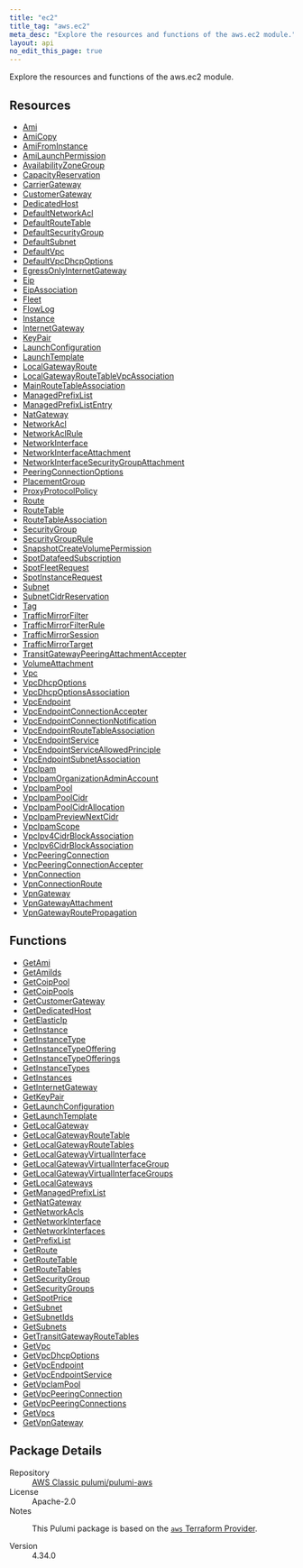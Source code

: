 ```yaml
---
title: "ec2"
title_tag: "aws.ec2"
meta_desc: "Explore the resources and functions of the aws.ec2 module."
layout: api
no_edit_this_page: true
---
```


<!-- WARNING: this file was generated by Pulumi Docs Generator. -->
<!-- Do not edit by hand unless you're certain you know what you are doing! -->

Explore the resources and functions of the aws.ec2 module.

<h2 id="resources">Resources</h2>
<ul class="api">
    <li><a href="ami/" title="Ami"><span class="api-symbol api-symbol--resource"></span>Ami</a></li>
    <li><a href="amicopy/" title="AmiCopy"><span class="api-symbol api-symbol--resource"></span>AmiCopy</a></li>
    <li><a href="amifrominstance/" title="AmiFromInstance"><span class="api-symbol api-symbol--resource"></span>AmiFromInstance</a></li>
    <li><a href="amilaunchpermission/" title="AmiLaunchPermission"><span class="api-symbol api-symbol--resource"></span>AmiLaunchPermission</a></li>
    <li><a href="availabilityzonegroup/" title="AvailabilityZoneGroup"><span class="api-symbol api-symbol--resource"></span>AvailabilityZoneGroup</a></li>
    <li><a href="capacityreservation/" title="CapacityReservation"><span class="api-symbol api-symbol--resource"></span>CapacityReservation</a></li>
    <li><a href="carriergateway/" title="CarrierGateway"><span class="api-symbol api-symbol--resource"></span>CarrierGateway</a></li>
    <li><a href="customergateway/" title="CustomerGateway"><span class="api-symbol api-symbol--resource"></span>CustomerGateway</a></li>
    <li><a href="dedicatedhost/" title="DedicatedHost"><span class="api-symbol api-symbol--resource"></span>DedicatedHost</a></li>
    <li><a href="defaultnetworkacl/" title="DefaultNetworkAcl"><span class="api-symbol api-symbol--resource"></span>DefaultNetworkAcl</a></li>
    <li><a href="defaultroutetable/" title="DefaultRouteTable"><span class="api-symbol api-symbol--resource"></span>DefaultRouteTable</a></li>
    <li><a href="defaultsecuritygroup/" title="DefaultSecurityGroup"><span class="api-symbol api-symbol--resource"></span>DefaultSecurityGroup</a></li>
    <li><a href="defaultsubnet/" title="DefaultSubnet"><span class="api-symbol api-symbol--resource"></span>DefaultSubnet</a></li>
    <li><a href="defaultvpc/" title="DefaultVpc"><span class="api-symbol api-symbol--resource"></span>DefaultVpc</a></li>
    <li><a href="defaultvpcdhcpoptions/" title="DefaultVpcDhcpOptions"><span class="api-symbol api-symbol--resource"></span>DefaultVpcDhcpOptions</a></li>
    <li><a href="egressonlyinternetgateway/" title="EgressOnlyInternetGateway"><span class="api-symbol api-symbol--resource"></span>EgressOnlyInternetGateway</a></li>
    <li><a href="eip/" title="Eip"><span class="api-symbol api-symbol--resource"></span>Eip</a></li>
    <li><a href="eipassociation/" title="EipAssociation"><span class="api-symbol api-symbol--resource"></span>EipAssociation</a></li>
    <li><a href="fleet/" title="Fleet"><span class="api-symbol api-symbol--resource"></span>Fleet</a></li>
    <li><a href="flowlog/" title="FlowLog"><span class="api-symbol api-symbol--resource"></span>FlowLog</a></li>
    <li><a href="instance/" title="Instance"><span class="api-symbol api-symbol--resource"></span>Instance</a></li>
    <li><a href="internetgateway/" title="InternetGateway"><span class="api-symbol api-symbol--resource"></span>InternetGateway</a></li>
    <li><a href="keypair/" title="KeyPair"><span class="api-symbol api-symbol--resource"></span>KeyPair</a></li>
    <li><a href="launchconfiguration/" title="LaunchConfiguration"><span class="api-symbol api-symbol--resource"></span>LaunchConfiguration</a></li>
    <li><a href="launchtemplate/" title="LaunchTemplate"><span class="api-symbol api-symbol--resource"></span>LaunchTemplate</a></li>
    <li><a href="localgatewayroute/" title="LocalGatewayRoute"><span class="api-symbol api-symbol--resource"></span>LocalGatewayRoute</a></li>
    <li><a href="localgatewayroutetablevpcassociation/" title="LocalGatewayRouteTableVpcAssociation"><span class="api-symbol api-symbol--resource"></span>LocalGatewayRouteTableVpcAssociation</a></li>
    <li><a href="mainroutetableassociation/" title="MainRouteTableAssociation"><span class="api-symbol api-symbol--resource"></span>MainRouteTableAssociation</a></li>
    <li><a href="managedprefixlist/" title="ManagedPrefixList"><span class="api-symbol api-symbol--resource"></span>ManagedPrefixList</a></li>
    <li><a href="managedprefixlistentry/" title="ManagedPrefixListEntry"><span class="api-symbol api-symbol--resource"></span>ManagedPrefixListEntry</a></li>
    <li><a href="natgateway/" title="NatGateway"><span class="api-symbol api-symbol--resource"></span>NatGateway</a></li>
    <li><a href="networkacl/" title="NetworkAcl"><span class="api-symbol api-symbol--resource"></span>NetworkAcl</a></li>
    <li><a href="networkaclrule/" title="NetworkAclRule"><span class="api-symbol api-symbol--resource"></span>NetworkAclRule</a></li>
    <li><a href="networkinterface/" title="NetworkInterface"><span class="api-symbol api-symbol--resource"></span>NetworkInterface</a></li>
    <li><a href="networkinterfaceattachment/" title="NetworkInterfaceAttachment"><span class="api-symbol api-symbol--resource"></span>NetworkInterfaceAttachment</a></li>
    <li><a href="networkinterfacesecuritygroupattachment/" title="NetworkInterfaceSecurityGroupAttachment"><span class="api-symbol api-symbol--resource"></span>NetworkInterfaceSecurityGroupAttachment</a></li>
    <li><a href="peeringconnectionoptions/" title="PeeringConnectionOptions"><span class="api-symbol api-symbol--resource"></span>PeeringConnectionOptions</a></li>
    <li><a href="placementgroup/" title="PlacementGroup"><span class="api-symbol api-symbol--resource"></span>PlacementGroup</a></li>
    <li><a href="proxyprotocolpolicy/" title="ProxyProtocolPolicy"><span class="api-symbol api-symbol--resource"></span>ProxyProtocolPolicy</a></li>
    <li><a href="route/" title="Route"><span class="api-symbol api-symbol--resource"></span>Route</a></li>
    <li><a href="routetable/" title="RouteTable"><span class="api-symbol api-symbol--resource"></span>RouteTable</a></li>
    <li><a href="routetableassociation/" title="RouteTableAssociation"><span class="api-symbol api-symbol--resource"></span>RouteTableAssociation</a></li>
    <li><a href="securitygroup/" title="SecurityGroup"><span class="api-symbol api-symbol--resource"></span>SecurityGroup</a></li>
    <li><a href="securitygrouprule/" title="SecurityGroupRule"><span class="api-symbol api-symbol--resource"></span>SecurityGroupRule</a></li>
    <li><a href="snapshotcreatevolumepermission/" title="SnapshotCreateVolumePermission"><span class="api-symbol api-symbol--resource"></span>SnapshotCreateVolumePermission</a></li>
    <li><a href="spotdatafeedsubscription/" title="SpotDatafeedSubscription"><span class="api-symbol api-symbol--resource"></span>SpotDatafeedSubscription</a></li>
    <li><a href="spotfleetrequest/" title="SpotFleetRequest"><span class="api-symbol api-symbol--resource"></span>SpotFleetRequest</a></li>
    <li><a href="spotinstancerequest/" title="SpotInstanceRequest"><span class="api-symbol api-symbol--resource"></span>SpotInstanceRequest</a></li>
    <li><a href="subnet/" title="Subnet"><span class="api-symbol api-symbol--resource"></span>Subnet</a></li>
    <li><a href="subnetcidrreservation/" title="SubnetCidrReservation"><span class="api-symbol api-symbol--resource"></span>SubnetCidrReservation</a></li>
    <li><a href="tag/" title="Tag"><span class="api-symbol api-symbol--resource"></span>Tag</a></li>
    <li><a href="trafficmirrorfilter/" title="TrafficMirrorFilter"><span class="api-symbol api-symbol--resource"></span>TrafficMirrorFilter</a></li>
    <li><a href="trafficmirrorfilterrule/" title="TrafficMirrorFilterRule"><span class="api-symbol api-symbol--resource"></span>TrafficMirrorFilterRule</a></li>
    <li><a href="trafficmirrorsession/" title="TrafficMirrorSession"><span class="api-symbol api-symbol--resource"></span>TrafficMirrorSession</a></li>
    <li><a href="trafficmirrortarget/" title="TrafficMirrorTarget"><span class="api-symbol api-symbol--resource"></span>TrafficMirrorTarget</a></li>
    <li><a href="transitgatewaypeeringattachmentaccepter/" title="TransitGatewayPeeringAttachmentAccepter"><span class="api-symbol api-symbol--resource"></span>TransitGatewayPeeringAttachmentAccepter</a></li>
    <li><a href="volumeattachment/" title="VolumeAttachment"><span class="api-symbol api-symbol--resource"></span>VolumeAttachment</a></li>
    <li><a href="vpc/" title="Vpc"><span class="api-symbol api-symbol--resource"></span>Vpc</a></li>
    <li><a href="vpcdhcpoptions/" title="VpcDhcpOptions"><span class="api-symbol api-symbol--resource"></span>VpcDhcpOptions</a></li>
    <li><a href="vpcdhcpoptionsassociation/" title="VpcDhcpOptionsAssociation"><span class="api-symbol api-symbol--resource"></span>VpcDhcpOptionsAssociation</a></li>
    <li><a href="vpcendpoint/" title="VpcEndpoint"><span class="api-symbol api-symbol--resource"></span>VpcEndpoint</a></li>
    <li><a href="vpcendpointconnectionaccepter/" title="VpcEndpointConnectionAccepter"><span class="api-symbol api-symbol--resource"></span>VpcEndpointConnectionAccepter</a></li>
    <li><a href="vpcendpointconnectionnotification/" title="VpcEndpointConnectionNotification"><span class="api-symbol api-symbol--resource"></span>VpcEndpointConnectionNotification</a></li>
    <li><a href="vpcendpointroutetableassociation/" title="VpcEndpointRouteTableAssociation"><span class="api-symbol api-symbol--resource"></span>VpcEndpointRouteTableAssociation</a></li>
    <li><a href="vpcendpointservice/" title="VpcEndpointService"><span class="api-symbol api-symbol--resource"></span>VpcEndpointService</a></li>
    <li><a href="vpcendpointserviceallowedprinciple/" title="VpcEndpointServiceAllowedPrinciple"><span class="api-symbol api-symbol--resource"></span>VpcEndpointServiceAllowedPrinciple</a></li>
    <li><a href="vpcendpointsubnetassociation/" title="VpcEndpointSubnetAssociation"><span class="api-symbol api-symbol--resource"></span>VpcEndpointSubnetAssociation</a></li>
    <li><a href="vpcipam/" title="VpcIpam"><span class="api-symbol api-symbol--resource"></span>VpcIpam</a></li>
    <li><a href="vpcipamorganizationadminaccount/" title="VpcIpamOrganizationAdminAccount"><span class="api-symbol api-symbol--resource"></span>VpcIpamOrganizationAdminAccount</a></li>
    <li><a href="vpcipampool/" title="VpcIpamPool"><span class="api-symbol api-symbol--resource"></span>VpcIpamPool</a></li>
    <li><a href="vpcipampoolcidr/" title="VpcIpamPoolCidr"><span class="api-symbol api-symbol--resource"></span>VpcIpamPoolCidr</a></li>
    <li><a href="vpcipampoolcidrallocation/" title="VpcIpamPoolCidrAllocation"><span class="api-symbol api-symbol--resource"></span>VpcIpamPoolCidrAllocation</a></li>
    <li><a href="vpcipampreviewnextcidr/" title="VpcIpamPreviewNextCidr"><span class="api-symbol api-symbol--resource"></span>VpcIpamPreviewNextCidr</a></li>
    <li><a href="vpcipamscope/" title="VpcIpamScope"><span class="api-symbol api-symbol--resource"></span>VpcIpamScope</a></li>
    <li><a href="vpcipv4cidrblockassociation/" title="VpcIpv4CidrBlockAssociation"><span class="api-symbol api-symbol--resource"></span>VpcIpv4CidrBlockAssociation</a></li>
    <li><a href="vpcipv6cidrblockassociation/" title="VpcIpv6CidrBlockAssociation"><span class="api-symbol api-symbol--resource"></span>VpcIpv6CidrBlockAssociation</a></li>
    <li><a href="vpcpeeringconnection/" title="VpcPeeringConnection"><span class="api-symbol api-symbol--resource"></span>VpcPeeringConnection</a></li>
    <li><a href="vpcpeeringconnectionaccepter/" title="VpcPeeringConnectionAccepter"><span class="api-symbol api-symbol--resource"></span>VpcPeeringConnectionAccepter</a></li>
    <li><a href="vpnconnection/" title="VpnConnection"><span class="api-symbol api-symbol--resource"></span>VpnConnection</a></li>
    <li><a href="vpnconnectionroute/" title="VpnConnectionRoute"><span class="api-symbol api-symbol--resource"></span>VpnConnectionRoute</a></li>
    <li><a href="vpngateway/" title="VpnGateway"><span class="api-symbol api-symbol--resource"></span>VpnGateway</a></li>
    <li><a href="vpngatewayattachment/" title="VpnGatewayAttachment"><span class="api-symbol api-symbol--resource"></span>VpnGatewayAttachment</a></li>
    <li><a href="vpngatewayroutepropagation/" title="VpnGatewayRoutePropagation"><span class="api-symbol api-symbol--resource"></span>VpnGatewayRoutePropagation</a></li>
</ul>

<h2 id="functions">Functions</h2>
<ul class="api">
    <li><a href="getami/" title="GetAmi"><span class="api-symbol api-symbol--function"></span>GetAmi</a></li>
    <li><a href="getamiids/" title="GetAmiIds"><span class="api-symbol api-symbol--function"></span>GetAmiIds</a></li>
    <li><a href="getcoippool/" title="GetCoipPool"><span class="api-symbol api-symbol--function"></span>GetCoipPool</a></li>
    <li><a href="getcoippools/" title="GetCoipPools"><span class="api-symbol api-symbol--function"></span>GetCoipPools</a></li>
    <li><a href="getcustomergateway/" title="GetCustomerGateway"><span class="api-symbol api-symbol--function"></span>GetCustomerGateway</a></li>
    <li><a href="getdedicatedhost/" title="GetDedicatedHost"><span class="api-symbol api-symbol--function"></span>GetDedicatedHost</a></li>
    <li><a href="getelasticip/" title="GetElasticIp"><span class="api-symbol api-symbol--function"></span>GetElasticIp</a></li>
    <li><a href="getinstance/" title="GetInstance"><span class="api-symbol api-symbol--function"></span>GetInstance</a></li>
    <li><a href="getinstancetype/" title="GetInstanceType"><span class="api-symbol api-symbol--function"></span>GetInstanceType</a></li>
    <li><a href="getinstancetypeoffering/" title="GetInstanceTypeOffering"><span class="api-symbol api-symbol--function"></span>GetInstanceTypeOffering</a></li>
    <li><a href="getinstancetypeofferings/" title="GetInstanceTypeOfferings"><span class="api-symbol api-symbol--function"></span>GetInstanceTypeOfferings</a></li>
    <li><a href="getinstancetypes/" title="GetInstanceTypes"><span class="api-symbol api-symbol--function"></span>GetInstanceTypes</a></li>
    <li><a href="getinstances/" title="GetInstances"><span class="api-symbol api-symbol--function"></span>GetInstances</a></li>
    <li><a href="getinternetgateway/" title="GetInternetGateway"><span class="api-symbol api-symbol--function"></span>GetInternetGateway</a></li>
    <li><a href="getkeypair/" title="GetKeyPair"><span class="api-symbol api-symbol--function"></span>GetKeyPair</a></li>
    <li><a href="getlaunchconfiguration/" title="GetLaunchConfiguration"><span class="api-symbol api-symbol--function"></span>GetLaunchConfiguration</a></li>
    <li><a href="getlaunchtemplate/" title="GetLaunchTemplate"><span class="api-symbol api-symbol--function"></span>GetLaunchTemplate</a></li>
    <li><a href="getlocalgateway/" title="GetLocalGateway"><span class="api-symbol api-symbol--function"></span>GetLocalGateway</a></li>
    <li><a href="getlocalgatewayroutetable/" title="GetLocalGatewayRouteTable"><span class="api-symbol api-symbol--function"></span>GetLocalGatewayRouteTable</a></li>
    <li><a href="getlocalgatewayroutetables/" title="GetLocalGatewayRouteTables"><span class="api-symbol api-symbol--function"></span>GetLocalGatewayRouteTables</a></li>
    <li><a href="getlocalgatewayvirtualinterface/" title="GetLocalGatewayVirtualInterface"><span class="api-symbol api-symbol--function"></span>GetLocalGatewayVirtualInterface</a></li>
    <li><a href="getlocalgatewayvirtualinterfacegroup/" title="GetLocalGatewayVirtualInterfaceGroup"><span class="api-symbol api-symbol--function"></span>GetLocalGatewayVirtualInterfaceGroup</a></li>
    <li><a href="getlocalgatewayvirtualinterfacegroups/" title="GetLocalGatewayVirtualInterfaceGroups"><span class="api-symbol api-symbol--function"></span>GetLocalGatewayVirtualInterfaceGroups</a></li>
    <li><a href="getlocalgateways/" title="GetLocalGateways"><span class="api-symbol api-symbol--function"></span>GetLocalGateways</a></li>
    <li><a href="getmanagedprefixlist/" title="GetManagedPrefixList"><span class="api-symbol api-symbol--function"></span>GetManagedPrefixList</a></li>
    <li><a href="getnatgateway/" title="GetNatGateway"><span class="api-symbol api-symbol--function"></span>GetNatGateway</a></li>
    <li><a href="getnetworkacls/" title="GetNetworkAcls"><span class="api-symbol api-symbol--function"></span>GetNetworkAcls</a></li>
    <li><a href="getnetworkinterface/" title="GetNetworkInterface"><span class="api-symbol api-symbol--function"></span>GetNetworkInterface</a></li>
    <li><a href="getnetworkinterfaces/" title="GetNetworkInterfaces"><span class="api-symbol api-symbol--function"></span>GetNetworkInterfaces</a></li>
    <li><a href="getprefixlist/" title="GetPrefixList"><span class="api-symbol api-symbol--function"></span>GetPrefixList</a></li>
    <li><a href="getroute/" title="GetRoute"><span class="api-symbol api-symbol--function"></span>GetRoute</a></li>
    <li><a href="getroutetable/" title="GetRouteTable"><span class="api-symbol api-symbol--function"></span>GetRouteTable</a></li>
    <li><a href="getroutetables/" title="GetRouteTables"><span class="api-symbol api-symbol--function"></span>GetRouteTables</a></li>
    <li><a href="getsecuritygroup/" title="GetSecurityGroup"><span class="api-symbol api-symbol--function"></span>GetSecurityGroup</a></li>
    <li><a href="getsecuritygroups/" title="GetSecurityGroups"><span class="api-symbol api-symbol--function"></span>GetSecurityGroups</a></li>
    <li><a href="getspotprice/" title="GetSpotPrice"><span class="api-symbol api-symbol--function"></span>GetSpotPrice</a></li>
    <li><a href="getsubnet/" title="GetSubnet"><span class="api-symbol api-symbol--function"></span>GetSubnet</a></li>
    <li><a href="getsubnetids/" title="GetSubnetIds"><span class="api-symbol api-symbol--function"></span>GetSubnetIds</a></li>
    <li><a href="getsubnets/" title="GetSubnets"><span class="api-symbol api-symbol--function"></span>GetSubnets</a></li>
    <li><a href="gettransitgatewayroutetables/" title="GetTransitGatewayRouteTables"><span class="api-symbol api-symbol--function"></span>GetTransitGatewayRouteTables</a></li>
    <li><a href="getvpc/" title="GetVpc"><span class="api-symbol api-symbol--function"></span>GetVpc</a></li>
    <li><a href="getvpcdhcpoptions/" title="GetVpcDhcpOptions"><span class="api-symbol api-symbol--function"></span>GetVpcDhcpOptions</a></li>
    <li><a href="getvpcendpoint/" title="GetVpcEndpoint"><span class="api-symbol api-symbol--function"></span>GetVpcEndpoint</a></li>
    <li><a href="getvpcendpointservice/" title="GetVpcEndpointService"><span class="api-symbol api-symbol--function"></span>GetVpcEndpointService</a></li>
    <li><a href="getvpciampool/" title="GetVpcIamPool"><span class="api-symbol api-symbol--function"></span>GetVpcIamPool</a></li>
    <li><a href="getvpcpeeringconnection/" title="GetVpcPeeringConnection"><span class="api-symbol api-symbol--function"></span>GetVpcPeeringConnection</a></li>
    <li><a href="getvpcpeeringconnections/" title="GetVpcPeeringConnections"><span class="api-symbol api-symbol--function"></span>GetVpcPeeringConnections</a></li>
    <li><a href="getvpcs/" title="GetVpcs"><span class="api-symbol api-symbol--function"></span>GetVpcs</a></li>
    <li><a href="getvpngateway/" title="GetVpnGateway"><span class="api-symbol api-symbol--function"></span>GetVpnGateway</a></li>
</ul>

<h2 id="package-details">Package Details</h2>
<dl class="package-details">
	<dt>Repository</dt>
	<dd><a href="https://github.com/pulumi/pulumi-aws">AWS Classic pulumi/pulumi-aws</a></dd>
	<dt>License</dt>
	<dd>Apache-2.0</dd>
	<dt>Notes</dt>
	<dd><p>This Pulumi package is based on the <a href="https://github.com/hashicorp/terraform-provider-aws"><code>aws</code> Terraform Provider</a>.</p>
</dd>
	<dt>Version</dt>
	<dd>4.34.0</dd>
</dl>

